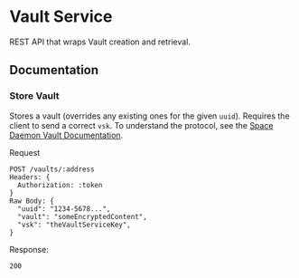 # Vault Service

REST API that wraps Vault creation and retrieval.

## Documentation

### Store Vault

Stores a vault (overrides any existing ones for the given `uuid`). Requires the client to send a correct `vsk`. To understand the protocol, see the [Space Daemon Vault Documentation](https://github.com/FleekHQ/space-daemon/blob/master/docs/crypto/vault.md).

Request

```
POST /vaults/:address
Headers: {
  Authorization: :token
}
Raw Body: {
  "uuid": "1234-5678...",
  "vault": "someEncryptedContent",
  "vsk": "theVaultServiceKey",
}
```

Response:

```
200
```
